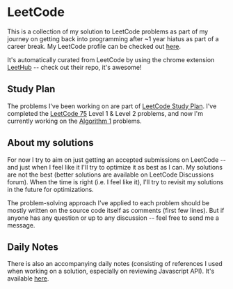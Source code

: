 # LeetCode
This is a collection of my solution to LeetCode problems as part of my journey on getting back into programming after ~1 year hiatus as part of a career break. My LeetCode profile can be checked out [here](https://leetcode.com/enreina). 

It's automatically curated from LeetCode by using the chrome extension [LeetHub](https://github.com/QasimWani/LeetHub) -- check out their repo, it's awesome!

## Study Plan
The problems I've been working on are part of [LeetCode Study Plan](https://leetcode.com/study-plan/). I've completed the [LeetCode 75](https://leetcode.com/study-plan/leetcode-75/) Level 1 & Level 2 problems, and now I'm currently working on the [Algorithm 1](https://leetcode.com/study-plan/algorithm/) problems.

## About my solutions
For now I try to aim on just getting an accepted submissions on LeetCode -- and just when I feel like it I'll try to optimize it as best as I can. My solutions are not the best (better solutions are available on LeetCode Discussions forum). When the time is right (i.e. I feel like it), I'll try to revisit my solutions in the future for optimizations.

The problem-solving approach I've applied to each problem should be mostly written on the source code itself as comments (first few lines). But if anyone has any question or up to any discussion -- feel free to send me a message.

## Daily Notes
There is also an accompanying daily notes (consisting of references I used when working on a solution, especially on reviewing Javascript API). It's available [here](https://aback-casquette-46c.notion.site/LeetCode-Grind-Study-Plans-483a6587290a4ce98136f0b4a5bec802).
